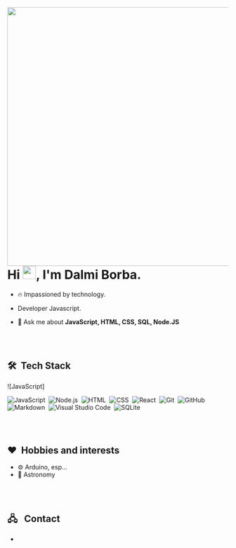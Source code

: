 <img align="right" height="590em" src="https://gist.githubusercontent.com/Dalmi-Borba/071aad2b7602f23a5f79b75a7e890a80/raw/b70c244ab3a71b38b934db354090a8272fa1f7eb/githubcard.svg"/>
<h1 align="left">Hi <img src="https://raw.githubusercontent.com/kaueMarques/kaueMarques/master/hi.gif" width="30px">, I'm Dalmi Borba.</h1>

- 🔥 Impassioned by technology.
-    Developer Javascript.

- 💬 Ask me about **JavaScript, HTML, CSS, SQL, Node.JS**

<br><br>

## 🛠 &nbsp;Tech Stack

![JavaScript]

![JavaScript](https://img.shields.io/badge/-JavaScript-05122A?style=flat&logo=javascript)&nbsp;
![Node.js](https://img.shields.io/badge/-Node.js-05122A?style=flat&logo=node.js)&nbsp;
![HTML](https://img.shields.io/badge/-HTML-05122A?style=flat&logo=HTML5)&nbsp;
![CSS](https://img.shields.io/badge/-CSS-05122A?style=flat&logo=CSS3&logoColor=1572B6)&nbsp;
![React](https://img.shields.io/badge/-React-05122A?style=flat&logo=react)&nbsp;
![Git](https://img.shields.io/badge/-Git-05122A?style=flat&logo=git)&nbsp;
![GitHub](https://img.shields.io/badge/-GitHub-05122A?style=flat&logo=github)&nbsp;
![Markdown](https://img.shields.io/badge/-Markdown-05122A?style=flat&logo=markdown)&nbsp;
![Visual Studio Code](https://img.shields.io/badge/-Visual%20Studio%20Code-05122A?style=flat&logo=visual-studio-code&logoColor=007ACC)&nbsp;
![SQLite](https://img.shields.io/badge/-SQLite-05122A?style=flat&logo=sqlite)&nbsp;

<br><br>

## ❤️ &nbsp;Hobbies and interests

- ⚙️ Arduino, esp...
- 🔭 Astronomy

<br><br>

## 🖧 &nbsp; Contact
-



